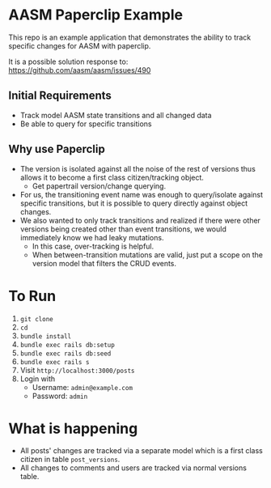 # AASM Paperclip Example

This repo is an example application that demonstrates the ability to track specific changes for AASM with paperclip.

It is a possible solution response to: https://github.com/aasm/aasm/issues/490

## Initial Requirements

- Track model AASM state transitions and all changed data
- Be able to query for specific transitions

## Why use Paperclip

- The version is isolated against all the noise of the rest of versions thus allows it to become a first class citizen/tracking object.
  - Get papertrail version/change querying.
- For us, the transitioning event name was enough to query/isolate against specific transitions, but it is possible to query directly against object changes.
- We also wanted to only track transitions and realized if there were other versions being created other than event transitions, we would immediately know we had leaky mutations.
  - In this case, over-tracking is helpful.
  - When between-transition mutations are valid, just put a scope on the version model that filters the CRUD events.

# To Run

1. `git clone `
1. `cd `
1. `bundle install`
1. `bundle exec rails db:setup`
1. `bundle exec rails db:seed`
1. `bundle exec rails s`
1. Visit `http://localhost:3000/posts`
1. Login with
    - Username: `admin@example.com`
    - Password: `admin`

# What is happening

- All posts' changes are tracked via a separate model which is a first class citizen in table `post_versions`.
- All changes to comments and users are tracked via normal versions table.
